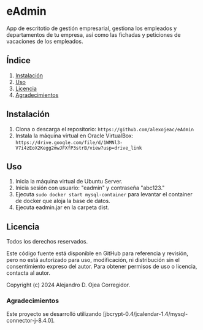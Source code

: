 # eAdmin

App de escritotio de gestión empresarial, gestiona los empleados y departamentos de tu empresa, así como las fichadas y peticiones de vacaciones de los empleados.

## Índice
1. [Instalación](#instalación)
2. [Uso](#uso)
3. [Licencia](#licencia)
4. [Agradecimientos](#agradecimientos)

## Instalación
1. Clona o descarga el repositorio: `https://github.com/alexojeac/eAdmin`
2. Instala la máquina virtual en Oracle VirtualBox: `https://drive.google.com/file/d/1WMNl3-V7i4zEoX2Kegg2mwJFXfP3strB/view?usp=drive_link`

## Uso
1. Inicia la máquina virtual de Ubuntu Server.
2. Inicia sesión con usuario: "eadmin" y contraseña "abc123."
3. Ejecuta `sudo docker start mysql-container` para levantar el container de docker que aloja la base de datos.
4. Ejecuta eadmin.jar en la carpeta dist.


## Licencia
Todos los derechos reservados.

Este código fuente está disponible en GitHub para referencia y revisión, pero no está autorizado para uso, modificación, ni distribución sin el consentimiento expreso del autor. Para obtener permisos de uso o licencia, contacta al autor.

Copyright (c) 2024 Alejandro D. Ojea Corregidor.


### Agradecimientos
Este proyecto se desarrolló utilizando [jbcrypt-0.4/jcalendar-1.4/mysql-connector-j-8.4.0].
